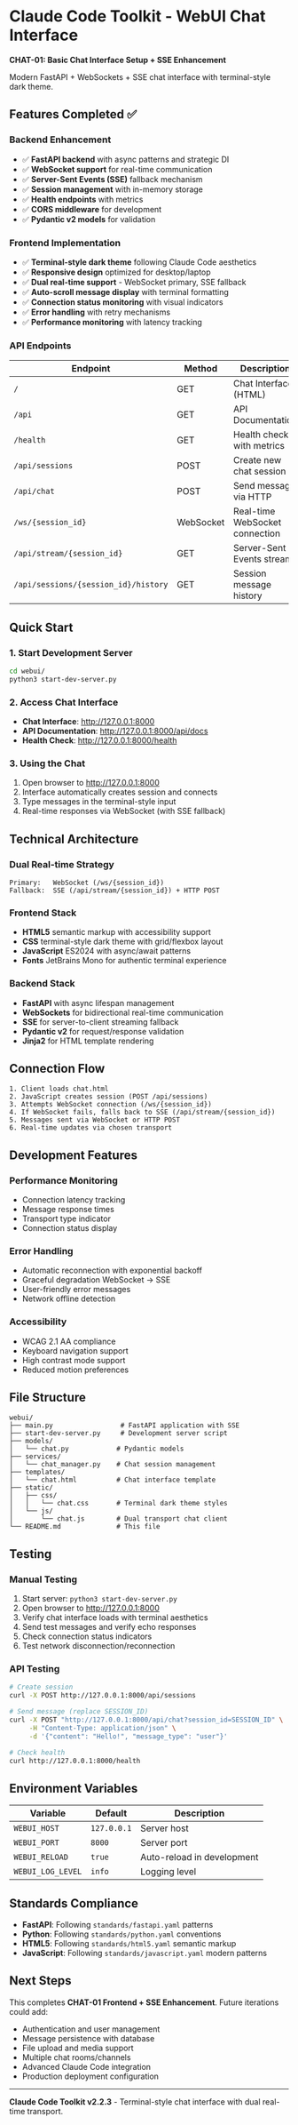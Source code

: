 # Claude Code Toolkit - WebUI Chat Interface

**CHAT-01: Basic Chat Interface Setup + SSE Enhancement**

Modern FastAPI + WebSockets + SSE chat interface with terminal-style dark theme.

## Features Completed ✅

### Backend Enhancement
- ✅ **FastAPI backend** with async patterns and strategic DI
- ✅ **WebSocket support** for real-time communication
- ✅ **Server-Sent Events (SSE)** fallback mechanism
- ✅ **Session management** with in-memory storage
- ✅ **Health endpoints** with metrics
- ✅ **CORS middleware** for development
- ✅ **Pydantic v2 models** for validation

### Frontend Implementation
- ✅ **Terminal-style dark theme** following Claude Code aesthetics
- ✅ **Responsive design** optimized for desktop/laptop
- ✅ **Dual real-time support** - WebSocket primary, SSE fallback
- ✅ **Auto-scroll message display** with terminal formatting
- ✅ **Connection status monitoring** with visual indicators
- ✅ **Error handling** with retry mechanisms
- ✅ **Performance monitoring** with latency tracking

### API Endpoints

| Endpoint | Method | Description |
|----------|--------|-------------|
| `/` | GET | Chat Interface (HTML) |
| `/api` | GET | API Documentation |
| `/health` | GET | Health check with metrics |
| `/api/sessions` | POST | Create new chat session |
| `/api/chat` | POST | Send message via HTTP |
| `/ws/{session_id}` | WebSocket | Real-time WebSocket connection |
| `/api/stream/{session_id}` | GET | Server-Sent Events stream |
| `/api/sessions/{session_id}/history` | GET | Session message history |

## Quick Start

### 1. Start Development Server

```bash
cd webui/
python3 start-dev-server.py
```

### 2. Access Chat Interface

- **Chat Interface**: http://127.0.0.1:8000
- **API Documentation**: http://127.0.0.1:8000/api/docs
- **Health Check**: http://127.0.0.1:8000/health

### 3. Using the Chat

1. Open browser to http://127.0.0.1:8000
2. Interface automatically creates session and connects
3. Type messages in the terminal-style input
4. Real-time responses via WebSocket (with SSE fallback)

## Technical Architecture

### Dual Real-time Strategy
```
Primary:   WebSocket (/ws/{session_id})
Fallback:  SSE (/api/stream/{session_id}) + HTTP POST
```

### Frontend Stack
- **HTML5** semantic markup with accessibility support
- **CSS** terminal-style dark theme with grid/flexbox layout
- **JavaScript** ES2024 with async/await patterns
- **Fonts** JetBrains Mono for authentic terminal experience

### Backend Stack
- **FastAPI** with async lifespan management
- **WebSockets** for bidirectional real-time communication
- **SSE** for server-to-client streaming fallback
- **Pydantic v2** for request/response validation
- **Jinja2** for HTML template rendering

## Connection Flow

```
1. Client loads chat.html
2. JavaScript creates session (POST /api/sessions)
3. Attempts WebSocket connection (/ws/{session_id})
4. If WebSocket fails, falls back to SSE (/api/stream/{session_id})
5. Messages sent via WebSocket or HTTP POST
6. Real-time updates via chosen transport
```

## Development Features

### Performance Monitoring
- Connection latency tracking
- Message response times
- Transport type indicator
- Connection status display

### Error Handling
- Automatic reconnection with exponential backoff
- Graceful degradation WebSocket → SSE
- User-friendly error messages
- Network offline detection

### Accessibility
- WCAG 2.1 AA compliance
- Keyboard navigation support
- High contrast mode support
- Reduced motion preferences

## File Structure

```
webui/
├── main.py                 # FastAPI application with SSE
├── start-dev-server.py     # Development server script
├── models/
│   └── chat.py            # Pydantic models
├── services/
│   └── chat_manager.py    # Chat session management
├── templates/
│   └── chat.html          # Chat interface template
├── static/
│   ├── css/
│   │   └── chat.css       # Terminal dark theme styles
│   └── js/
│       └── chat.js        # Dual transport chat client
└── README.md              # This file
```

## Testing

### Manual Testing
1. Start server: `python3 start-dev-server.py`
2. Open browser to http://127.0.0.1:8000
3. Verify chat interface loads with terminal aesthetics
4. Send test messages and verify echo responses
5. Check connection status indicators
6. Test network disconnection/reconnection

### API Testing
```bash
# Create session
curl -X POST http://127.0.0.1:8000/api/sessions

# Send message (replace SESSION_ID)
curl -X POST "http://127.0.0.1:8000/api/chat?session_id=SESSION_ID" \
     -H "Content-Type: application/json" \
     -d '{"content": "Hello!", "message_type": "user"}'

# Check health
curl http://127.0.0.1:8000/health
```

## Environment Variables

| Variable | Default | Description |
|----------|---------|-------------|
| `WEBUI_HOST` | `127.0.0.1` | Server host |
| `WEBUI_PORT` | `8000` | Server port |
| `WEBUI_RELOAD` | `true` | Auto-reload in development |
| `WEBUI_LOG_LEVEL` | `info` | Logging level |

## Standards Compliance

- **FastAPI**: Following `standards/fastapi.yaml` patterns
- **Python**: Following `standards/python.yaml` conventions
- **HTML5**: Following `standards/html5.yaml` semantic markup
- **JavaScript**: Following `standards/javascript.yaml` modern patterns

## Next Steps

This completes **CHAT-01 Frontend + SSE Enhancement**. Future iterations could add:

- Authentication and user management
- Message persistence with database
- File upload and media support
- Multiple chat rooms/channels
- Advanced Claude Code integration
- Production deployment configuration

---

**Claude Code Toolkit v2.2.3** - Terminal-style chat interface with dual real-time transport.